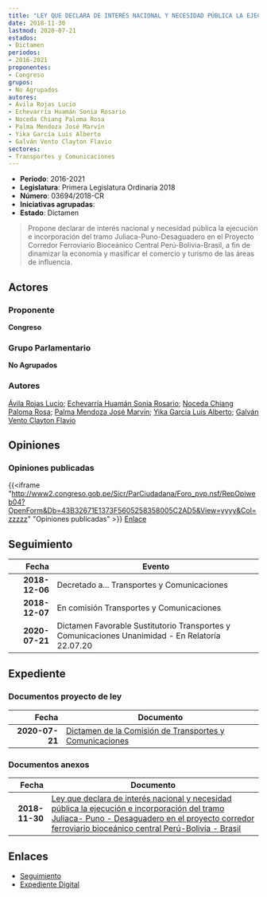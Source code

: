 ```yaml
---
title: "LEY QUE DECLARA DE INTERÉS NACIONAL Y NECESIDAD PÚBLICA LA EJECUCIÓN E INCORPORACIÓN DEL TRAMO JULIACA-PUNO-DESAGUADERO EN EL PROYECTO CORREDOR FERROVIARIO BIOCEÁNICO CENTRAL PERÚ-BOLIVIA-BRASIL"
date: 2018-11-30
lastmod: 2020-07-21
estados:
- Dictamen
periodos:
- 2016-2021
proponentes:
- Congreso
grupos:
- No Agrupados
autores:
- Ávila Rojas Lucio
- Echevarría Huamán Sonia Rosario
- Noceda Chiang Paloma Rosa
- Palma Mendoza José Marvín
- Yika García Luis Alberto
- Galván Vento Clayton Flavio
sectores:
- Transportes y Comunicaciones
---
```

- **Periodo**: 2016-2021
- **Legislatura**: Primera Legislatura Ordinaria 2018
- **Número**: 03694/2018-CR
- **Iniciativas agrupadas**: 
- **Estado**: Dictamen

> Propone declarar de interés nacional y necesidad pública la ejecución e incorporación del tramo Juliaca-Puno-Desaguadero en el Proyecto Corredor Ferroviario Bioceánico Central Perú-Bolivia-Brasil, a fin de dinamizar la economía y masificar el comercio y turismo de las áreas de influencia.


## Actores

### Proponente

**Congreso**

### Grupo Parlamentario

**No Agrupados**

### Autores

[Ávila Rojas Lucio](mailto:mailto:lavilar@congreso.gob.pe); [Echevarría Huamán Sonia Rosario](mailto:mailto:sechevarria@congreso.gob.pe); [Noceda Chiang Paloma Rosa](mailto:mailto:pnoceda@congreso.gob.pe); [Palma Mendoza José Marvín](mailto:mailto:jpalma@congreso.gob.pe); [Yika García Luis Alberto](mailto:mailto:lyika@congreso.gob.pe); [Galván Vento Clayton Flavio](mailto:mailto:cgalvan@congreso.gob.pe)

## Opiniones

### Opiniones publicadas

{{<iframe "http://www2.congreso.gob.pe/Sicr/ParCiudadana/Foro_pvp.nsf/RepOpiweb04?OpenForm&Db=43B32671E1373F5605258358005C2AD5&View=yyyy&Col=zzzzz" "Opiniones publicadas" >}}
[Enlace](http://www2.congreso.gob.pe/Sicr/ParCiudadana/Foro_pvp.nsf/RepOpiweb04?OpenForm&Db=43B32671E1373F5605258358005C2AD5&View=yyyy&Col=zzzzz)


## Seguimiento

| Fecha | Evento |
|------:|--------|
| **2018-12-06** | Decretado a... Transportes y Comunicaciones |
| **2018-12-07** | En comisión Transportes y Comunicaciones |
| **2020-07-21** | Dictamen Favorable Sustitutorio Transportes y Comunicaciones Unanimidad - En Relatoría 22.07.20 |

## Expediente

### Documentos proyecto de ley

| Fecha | Documento |
|------:|-----------|
| **2020-07-21** | [Dictamen de la Comisión de Transportes y Comunicaciones](http://www.leyes.congreso.gob.pe/Documentos/2016_2021/Dictamenes/Proyectos_de_Ley/03694DC23MAY20200721.pdf) |

### Documentos anexos

| Fecha | Documento |
|------:|-----------|
| **2018-11-30** | [Ley que declara de interés nacional y necesidad pública la ejecución e incorporación del tramo Juliaca- Puno - Desaguadero en el proyecto corredor ferroviario bioceánico central Perú-Bolivia - Brasil](http://www.leyes.congreso.gob.pe/Documentos/2016_2021/Proyectos_de_Ley_y_de_Resoluciones_Legislativas/PL0369420181130..pdf) |

## Enlaces

- [Seguimiento](http://www2.congreso.gob.pe/Sicr/TraDocEstProc/CLProLey2016.nsf/f7fff46988ca05b1052578e100829cc7/eeaf05ff636be5d7052583580061f411?OpenDocument)
- [Expediente Digital](http://www2.congreso.gob.pe/Sicr/TraDocEstProc/CLProLey2016.nsf/f7fff46988ca05b1052578e100829cc7/eeaf05ff636be5d7052583580061f411?OpenDocument&Click=05257FB7005EB655.eb71d0cf91d8294e05256cdf006b5706/$Body/0.1C6C)

